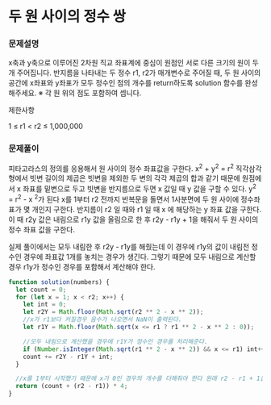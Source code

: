 # 두 원 사이의 정수 쌍

### 문제설명

x축과 y축으로 이루어진 2차원 직교 좌표계에 중심이 원점인 서로 다른 크기의 원이 두 개 주어집니다. 반지름을 나타내는 두 정수 r1, r2가 매개변수로 주어질 때, 두 원 사이의 공간에 x좌표와 y좌표가 모두 정수인 점의 개수를 return하도록 solution 함수를 완성해주세요.
※ 각 원 위의 점도 포함하여 셉니다.

제한사항

1 ≤ r1 < r2 ≤ 1,000,000

### 문제풀이

피타고라스의 정의를 응용해서 원 사이의 정수 좌표값을 구한다. x<sup>2</sup> + y<sup>2</sup> = r<sup>2</sup> 직각삼각형에서 빗변 길이의 제곱은 빗변을 제외한 두 변의 각각 제곱의 합과 같기 때문에 원점에서 x 좌표를 밑변으로 두고 빗변을 반지름으로 두면 x 값일 때 y 값을 구할 수 있다.
y<sup>2</sup> = r<sup>2</sup> - x <sup>2</sup>가 된다 x를 1부터 r2 전까지 반복문을 돌면서 1사분면에 두 원 사이에 정수좌표가 몇 개인지 구한다. 반지름이 r2 일 때와 r1 일 때
x 에 해당하는 y 좌표 값을 구한다. 이 때 r2y 값은 내림으로 r1y 값을 올림으로 한 후 r2y - r1y + 1을 해줘서 두 원 사이의 정수 좌표 값을 구한다.

실제 풀이에서는 모두 내림한 후 r2y - r1y를 해줬는데 이 경우에 r1y의 값이 내림전 정수인 경우에 좌표값 1개를 놓치는 경우가 생긴다. 그렇기 때문에 모두 내림으로 계산할 경우 r1y가 정수인 경우를 포함해서 계산해야 한다.

```js
function solution(numbers) {
  let count = 0;
  for (let x = 1; x < r2; x++) {
    let int = 0;
    let r2Y = Math.floor(Math.sqrt(r2 ** 2 - x ** 2));
    //x가 r1보다 커질경우 음수가 나오면서 NaN이 출력된다.
    let r1Y = Math.floor(Math.sqrt(x <= r1 ? r1 ** 2 - x ** 2 : 0));

    //모두 내림으로 계산했을 경우에 r1Y가 정수인 경우를 처리해준다.
    if (Number.isInteger(Math.sqrt(r1 ** 2 - x ** 2)) && x <= r1) int++;
    count += r2Y - r1Y + int;
  }

  //x를 1부터 시작했기 때문에 x가 0인 경우의 개수를 더해줘야 한다 원래 r2 - r1 + 1을 해줘야 하지만 위에서 r1Y가 정수인 if문에서 r1Y가 무조건 한 번은 0이 되면서 + 1이 됨으로 + 1을 생략했다
  return (count + (r2 - r1)) * 4;
}
```
